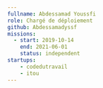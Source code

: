 ```yaml
---
fullname: Abdessamad Youssfi
role: Chargé de déploiement 
github: Abdessamadyssf
missions:
  - start: 2019-10-14
    end: 2021-06-01
    status: independent
startups:
    - codedutravail
    - itou
---
```

